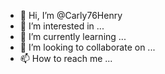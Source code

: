 - 👋 Hi, I’m @Carly76Henry
- 👀 I’m interested in ...
- 🌱 I’m currently learning ...
- 💞️ I’m looking to collaborate on ...
- 📫 How to reach me ...

<!---
Carly76Henry/Carly76Henry is a ✨ special ✨ repository because its `README.md` (this file) appears on your GitHub profile.
You can click the Preview link to take a look at your changes.
--->
